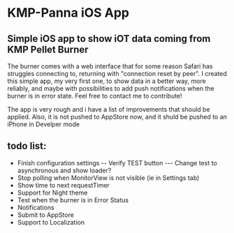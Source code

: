 # KMP-Panna iOS App
## Simple iOS app to show iOT data coming from KMP Pellet Burner

The burner comes with a web interface that for some reason Safari has struggles connecting to, returning with "connection reset by peer".
I created this simple app, my very first one, to show data in a better way, more reliably, and maybe with possibilities to add push notifications when the burner is in error state.
Feel free to contact me to contribute!

The app is very rough and i have a list of improvements that should be applied.
Also, it is not pushed to AppStore now, and it shuld be pushed to an iPhone in Develper mode

## todo list:

- Finish configuration settings
-- Verify TEST button
--- Change test to asynchronous and show loader?
- Stop polling when MonitorView is not visible (ie in Settings tab)
- Show time to next requestTimer
- Support for Night theme
- Test when the burner is in Error Status
- Notifications
- Submit to AppStore
- Support to Localization

